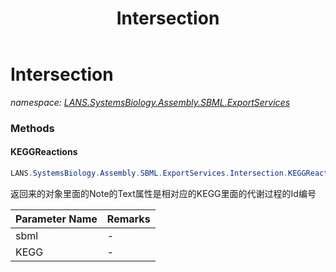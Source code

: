 ﻿---
title: Intersection
---

# Intersection
_namespace: [LANS.SystemsBiology.Assembly.SBML.ExportServices](N-LANS.SystemsBiology.Assembly.SBML.ExportServices.html)_





### Methods

#### KEGGReactions
```csharp
LANS.SystemsBiology.Assembly.SBML.ExportServices.Intersection.KEGGReactions(LANS.SystemsBiology.Assembly.SBML.Level2.XmlFile,System.Collections.Generic.IEnumerable{LANS.SystemsBiology.Assembly.KEGG.DBGET.bGetObject.Reaction})
```
返回来的对象里面的Note的Text属性是相对应的KEGG里面的代谢过程的Id编号

|Parameter Name|Remarks|
|--------------|-------|
|sbml|-|
|KEGG|-|



